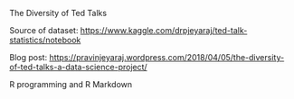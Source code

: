 The Diversity of Ted Talks

Source of dataset: https://www.kaggle.com/drpjeyaraj/ted-talk-statistics/notebook

Blog post:
https://pravinjeyaraj.wordpress.com/2018/04/05/the-diversity-of-ted-talks-a-data-science-project/

R programming and R Markdown

